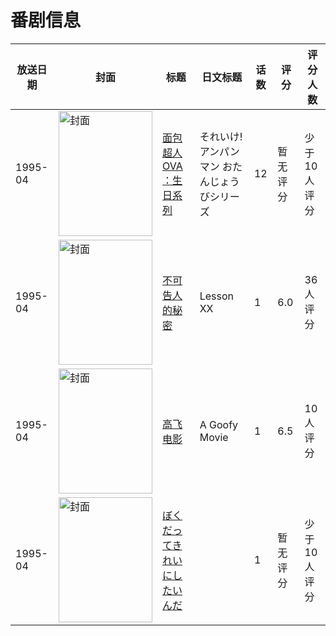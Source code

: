 # 番剧信息

|放送日期|封面|标题|日文标题|话数|评分|评分人数|
|---|---|---|---|---|---|---|
|1995-04|<img src="//lain.bgm.tv/pic/cover/c/d8/67/315756_EzGIf.jpg" alt="封面" style="width:150px;height:200px;object-fit:cover;">|[面包超人OVA ：生日系列](https://bangumi.tv/subject/315756)|それいけ! アンパンマン おたんじょうびシリーズ|12|暂无评分|少于10人评分|
|1995-04|<img src="//lain.bgm.tv/pic/cover/c/8f/34/20867_mL166.jpg" alt="封面" style="width:150px;height:200px;object-fit:cover;">|[不可告人的秘密](https://bangumi.tv/subject/20867)|Lesson XX|1|6.0|36人评分|
|1995-04|<img src="//lain.bgm.tv/pic/cover/c/15/3b/147929_ZR8YI.jpg" alt="封面" style="width:150px;height:200px;object-fit:cover;">|[高飞电影](https://bangumi.tv/subject/147929)|A Goofy Movie|1|6.5|10人评分|
|1995-04|<img src="//lain.bgm.tv/pic/cover/c/8a/e0/98515_tMbQL.jpg" alt="封面" style="width:150px;height:200px;object-fit:cover;">|[ぼくだってきれいにしたいんだ](https://bangumi.tv/subject/98515)||1|暂无评分|少于10人评分|
